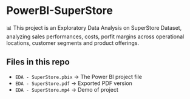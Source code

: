 # PowerBI-SuperStore
📊 This project is an Exploratory Data Analysis on SuperStore Dataset, analyzing sales performances, costs, porfit margins across operational locations, customer segments and product offerings.

## Files in this repo
- `EDA - SuperStore.pbix` → The Power BI project file
- `EDA - SuperStore.pdf` → Exported PDF version
- `EDA - SuperStore.mp4` → Demo of project

